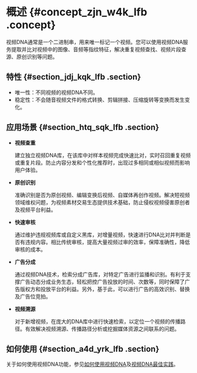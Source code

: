 # 概述 {#concept_zjn_w4k_lfb .concept}

视频DNA通常是一个二进制串，用来唯一标记一个视频。您可以使用视频DNA服务提取并比对视频中的图像、音频等指纹特征，解决重复视频查找、视频片段查源、原创识别等问题。

## 特性 {#section_jdj_kqk_lfb .section}

-   唯一性：不同视频的视频DNA不同。
-   稳定性：不会随音视频文件的格式转换、剪辑拼接、压缩旋转等变换而发生变化。

## 应用场景 {#section_htq_sqk_lfb .section}

-   **视频查重**

    建立独立视频DNA库，在该库中对样本视频完成快速比对，实时召回重复视频或重复片段。防止内容分发和个性化推荐时，出现过多相同或相似视频而影响用户体验。

-   **原创识别**

    准确识别是否为原创视频、编辑变换后视频、自媒体再创作视频。解决短视频领域维权问题，为视频素材交易生态提供技术基础，防止侵权视频侵害原创者及视频平台利益。

-   **快速审核**

    通过维护违规视频库或自定义黑库，对增量视频，快速进行DNA比对并判断是否有违规内容。相比传统审核，提高大量视频过审的效率，保障准确性，降低审核的成本。

-   **广告分成**

    通过视频DNA技术，检索分成广告库，对特定广告进行监播和识别。有利于支撑广告动态分成业务生态，轻松把控广告投放的时间、次数等，同时保障了广告版权方和投放平台的利益。另外，基于此，可以进行广告的高效识别、替换及广告位竞拍。

-   **视频溯源**

    对于新增视频，在庞大的DNA库中进行快速检索，以定位一个视频的传播路径。有效解决视频溯源、传播路径分析或挖掘媒体资源之间联系的问题。


## 如何使用 {#section_a4d_yrk_lfb .section}

关于如何使用视频DNA功能，参见[如何使用视频DNA](cn.zh-CN/用户指南/视频DNA/如何使用视频DNA.md#)及[视频DNA最佳实践](../../../../../cn.zh-CN/最佳实践/视频DNA/使用场景.md#)。

